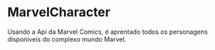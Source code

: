 # MarvelCharacter

Usando a Api da Marvel Comics, é aprentado todos os personagens disponiveis do complexo mundo Marvel.

